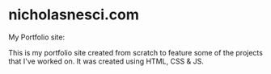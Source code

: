 # nicholasnesci.com
My Portfolio site:

This is my portfolio site created from scratch to feature some of the projects that I've worked on. It was created using HTML, CSS & JS. 
